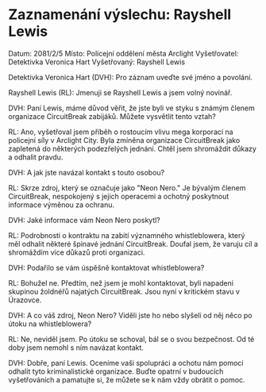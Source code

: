 # Zaznamenání výslechu: Rayshell Lewis

Datum: 2081/2/5
Místo: Policejní oddělení města Arclight
Vyšetřovatel: Detektivka Veronica Hart
Vyšetřovaný: Rayshell Lewis

Detektivka Veronica Hart (DVH): Pro záznam uveďte své jméno a povolání.

Rayshell Lewis (RL): Jmenuji se Rayshell Lewis a jsem volný novinář.

DVH: Paní Lewis, máme důvod věřit, že jste byli ve styku s známým členem organizace CircuitBreak zabijáků. Můžete vysvětlit tento vztah?

RL: Ano, vyšetřoval jsem příběh o rostoucím vlivu mega korporací na policejní síly v Arclight City. Byla zmíněna organizace CircuitBreak jako zapletená do některých podezřelých jednání. Chtěl jsem shromáždit důkazy a odhalit pravdu.

DVH: A jak jste navázal kontakt s touto osobou?

RL: Skrze zdroj, který se označuje jako "Neon Nero." Je bývalým členem CircuitBreak, nespokojený s jejich operacemi a ochotný poskytnout informace výměnou za ochranu.

DVH: Jaké informace vám Neon Nero poskytl?

RL: Podrobnosti o kontraktu na zabití významného whistleblowera, který měl odhalit některé špinavé jednání CircuitBreak. Doufal jsem, že varuju cíl a shromáždím více důkazů proti organizaci.

DVH: Podařilo se vám úspěšně kontaktovat whistleblowera?

RL: Bohužel ne. Předtím, než jsem je mohl kontaktovat, byli napadeni skupinou žoldnéřů najatých CircuitBreak. Jsou nyní v kritickém stavu v Úrazovce.

DVH: A co váš zdroj, Neon Nero? Viděli jste ho nebo slyšeli od něj něco po útoku na whistleblowera?

RL: Ne, neviděl jsem. Po útoku se schoval, bál se o svou bezpečnost. Od té doby jsem nemohl s ním navázat kontakt.

DVH: Dobře, paní Lewis. Oceníme vaši spolupráci a ochotu nám pomoci odhalit tyto kriminalistické organizace. Buďte opatrní v budoucích vyšetřováních a pamatujte si, že můžete se k nám vždy obrátit o pomoc.
